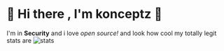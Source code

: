 # 👋 Hi there , I'm konceptz 👋


I'm in **Security** and i love *open source!* and look how cool my totally legit stats are
![stats](https://user-images.githubusercontent.com/58976716/233138769-022c7589-c06d-4760-b691-546b29e30c51.svg)

 
<!--
**konceptz/konceptz** is a ✨ _special_ ✨ repository because its `README.md` (this file) appears on your GitHub profile.

Here are some ideas to get you started:

- 🔭 I’m currently working on ...
- 🌱 I’m currently learning ...
- 👯 I’m looking to collaborate on ...
- 🤔 I’m looking for help with ...
- 💬 Ask me about ...
- 📫 How to reach me: ...
- 😄 Pronouns: ...
- ⚡ Fun fact: ...
-->
